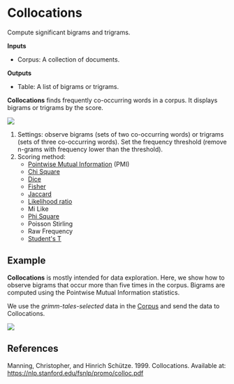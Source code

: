 Collocations
============

Compute significant bigrams and trigrams.

**Inputs**

- Corpus: A collection of documents.

**Outputs**

- Table: A list of bigrams or trigrams.

**Collocations** finds frequently co-occurring words in a corpus. It displays bigrams or trigrams by the score.

![](images/Collocations.png)

1. Settings: observe bigrams (sets of two co-occurring words) or trigrams (sets of three co-occurring words). Set the frequency threshold (remove n-grams with frequency lower than the threshold).
2. Scoring method:
   - [Pointwise Mutual Information](https://en.wikipedia.org/wiki/Pointwise_mutual_information) (PMI)
   - [Chi Square](https://en.wikipedia.org/wiki/Chi-squared_test)
   - [Dice](https://en.wikipedia.org/wiki/S%C3%B8rensen%E2%80%93Dice_coefficient)
   - [Fisher](https://en.wikipedia.org/wiki/Fisher%27s_method)
   - [Jaccard](https://en.wikipedia.org/wiki/Jaccard_index)
   - [Likelihood ratio](https://en.wikipedia.org/wiki/Likelihood-ratio_test)
   - Mi Like
   - [Phi Square](https://en.wikipedia.org/wiki/Phi_coefficient)
   - Poisson Stirling
   - Raw Frequency
   - [Student's T](https://en.wikipedia.org/wiki/Student%27s_t-test)

Example
-------

**Collocations** is mostly intended for data exploration. Here, we show how to observe bigrams that occur more than five times in the corpus. Bigrams are computed using the Pointwise Mutual Information statistics.

We use the *grimm-tales-selected* data in the [Corpus](corpus-widget.md) and send the data to Collocations.

![](images/Collocations-Example.png)

References
----------

Manning, Christopher, and Hinrich Schütze. 1999. Collocations. Available at: https://nlp.stanford.edu/fsnlp/promo/colloc.pdf
